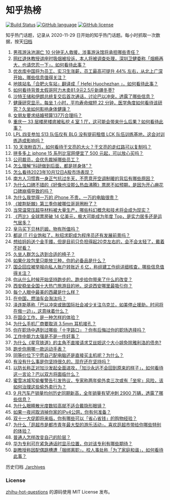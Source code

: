 # 知乎热榜
[![Build Status](https://github.com/ToWeLong/zhihu-hot-questions/workflows/CI/badge.svg)](https://github.com/ToWeLong/zhihu-hot-questions/actions)
[![GitHub language](https://img.shields.io/badge/language-golang-orange.svg)](https://golang.org/)
[![GitHub license](https://img.shields.io/github/license/ToWeLong/zhihu-hot-questions)](https://github.com/ToWeLong/zhihu-hot-questions/blob/main/LICENSE)

知乎热门话题，记录从 2020-11-29 日开始的知乎热门话题。每小时抓取一次数据，按天[归档](./archives)

<!-- BEGIN -->

1. [男孩游泳池溺亡 10 分钟无人救援，涉事游泳馆将承担哪些责任？](https://www.zhihu.com/question/625267359)
1. [网红退休教授讲座时吸烟被投诉，本人将被调查处理，深圳卫健委称「烟瘾再大，也请您忍一下」，如何看待此事？](https://www.zhihu.com/question/625625156)
1. [优衣库中国将为员工、实习生涨薪，员工最高可提升 44% 左右，从北上广深开始，哪些信息值得关注？](https://www.zhihu.com/question/625623841)
1. [地铁站名「合肥火车站」翻译成「 Hefei Huochezhan 」，如何看待此事？](https://www.zhihu.com/question/625623423)
1. [如何看待背景太假哥阿力木卖81.9元2.5斤新疆冬枣?](https://www.zhihu.com/question/623102272)
1. [沙特王储和伊朗总统复交后首次通话，讨论巴以冲突，透露了哪些信息？](https://www.zhihu.com/question/625744453)
1. [健康研究显示，每坐 1 小时，平均寿命缩短 22 分钟，医学角度如何看待该研究？久坐如何影响身体健康？](https://www.zhihu.com/question/625591049)
1. [女朋友要求结婚预算137万合理吗？](https://www.zhihu.com/question/620177161)
1. [重庆一 33 层楼房楼底被私挖 4 室 1 厅，这可能会带来什么后果？如何看待此事？](https://www.zhihu.com/question/625268112)
1. [LPL 四支参加 S13 队伍仅有 BLG 没有提前租借 LCK 队伍训练基地，这会对训练造成影响吗？](https://www.zhihu.com/question/625576329)
1. [10 天涨粉百万，如何看待于文亮的大火？于文亮的走红路可以复制吗？](https://www.zhihu.com/question/625521017)
1. [拼多多上 iphone 15 系列比官网便宜了 500 元起，可以放心买吗？](https://www.zhihu.com/question/625614092)
1. [公司裁员，会优先裁掉哪些员工？](https://www.zhihu.com/question/502621510)
1. [怎么理解“科研做到后面，都是拼身体”？](https://www.zhihu.com/question/611620998)
1. [怎么看待2023年10月12日A股市场表现？](https://www.zhihu.com/question/625746139)
1. [南方人习惯靠一身正气抗过冬天，不愿意开空调制暖的背后有哪些原因？](https://www.zhihu.com/question/625627760)
1. [为什么口碑不错的《好像也没那么热血沸腾》票房不如预期，是因为开心麻花口碑崩塌导致的吗？](https://www.zhihu.com/question/625102836)
1. [为什么我觉得一万的 iPhone 不贵，一万的电脑很贵？](https://www.zhihu.com/question/624158889)
1. [《披荆斩棘》第三季你被哪位哥哥圈粉了？](https://www.zhihu.com/question/624919440)
1. [当常温常压超导材料被大量生产，哪些科幻概念和技术将会成为现实？](https://www.zhihu.com/question/624973565)
1. [《芭比》全球票房破 14 亿美元，极大可能成为年度 Top，是实力居多还是运气居多？](https://www.zhihu.com/question/624770434)
1. [皇马买下贝林厄姆，物有所值吗？](https://www.zhihu.com/question/606171832)
1. [都说 IT 行业饱和了，秋招求职成为程序员还有发展前景吗？](https://www.zhihu.com/question/622549951)
1. [想给妈妈送个金手镯，但是目前只负担得起20克左右的，会不会太轻了，戴着不好看？](https://www.zhihu.com/question/621795314)
1. [久坐人群怎么选到合适的椅子？](https://www.zhihu.com/question/625642388)
1. [如果化妆包里只能放三种，你的必备品是什么？](https://www.zhihu.com/question/624478667)
1. [国企回应被举报向私人账户转账近 6 亿，称组建工作组详细核查，哪些信息值得关注？](https://www.zhihu.com/question/625580769)
1. [你从什么时候开始坚持跑步的，跑步给你带来了什么的改变？](https://www.zhihu.com/question/625215808)
1. [西安稳坐全国十大热门旅游目的地，说说西安哪里最吸引你？](https://www.zhihu.com/question/624962304)
1. [每个人眼中最美的西藏是什么样？](https://www.zhihu.com/question/622974272)
1. [在中国，燃油车会淘汰吗？](https://www.zhihu.com/question/610017562)
1. [泽连斯基称「巴以冲突或致国际社会减少关注乌克兰，如美停止援助，时间将在俄一边」，这意味着什么？](https://www.zhihu.com/question/625616374)
1. [在国企工作，是一种怎样的体验？](https://www.zhihu.com/question/622550032)
1. [为什么手机厂商要取消 3.5mm 耳机接孔？](https://www.zhihu.com/question/581764761)
1. [你在职场中遇到过哪些「十字路口」？你有后悔过你的职场选择吗？](https://www.zhihu.com/question/622549940)
1. [工作中能力太强是不是一件好事？](https://www.zhihu.com/question/620710969)
1. [为什么《星穹铁道》的主角不直接请求艾丝妲这个大小姐免除雅利洛的债务?](https://www.zhihu.com/question/625686503)
1. [跑步你用哪一款运动手表？](https://www.zhihu.com/question/624761402)
1. [同等价位下宁愿自己配电脑还是直接买主机呢？为什么？](https://www.zhihu.com/question/624397949)
1. [有没有什么事是你坚持很久的，现在还在坚持吗？](https://www.zhihu.com/question/625096782)
1. [以防长称正对加沙发起全面进攻，「加沙永远不会回到原来的样子」，如何看待这一言论？巴以双方将面临什么？](https://www.zhihu.com/question/625613689)
1. [蜜雪冰城写偷餐警告引发热议，专家称两年偷外卖三次或有「坐牢」风险，该如何治理这些偷外卖行为？](https://www.zhihu.com/question/625752679)
1. [9 月汽车产销量均创历史同期新高，全年销量有望冲刺 2900 万辆，透露了哪些信息？](https://www.zhihu.com/question/625642715)
1. [为什么眼睛散光度数较高就不适合戴隐形眼镜？](https://www.zhihu.com/question/24335560)
1. [如果一夜间取消掉你家的IPv4公网，你有何准备？](https://www.zhihu.com/question/577859676)
1. [双十一大促即将来临，你有哪些可以「省心省钱」的购物经验？](https://www.zhihu.com/question/625652908)
1. [为什么「逛超市是都市青年最大型的游乐活动」，喜欢逛超市带给你哪些特别的体验？](https://www.zhihu.com/question/21692846)
1. [普通人怎样改变自己的阶层？](https://www.zhihu.com/question/66052044)
1. [华为专利可在紧急通话时显示位置，你对该专利有哪些期待？](https://www.zhihu.com/question/625441516)
1. [副教授称因配偶跳槽遭「捆绑离职」，校人事处称「为了家庭和谐」，如何看待此事？](https://www.zhihu.com/question/625293498)

<!-- END -->

历史归档 [./archives](./archives)


### License
[zhihu-hot-questions](https://github.com/towelong/zhihu-hot-questions) 的源码使用 MIT License 发布。